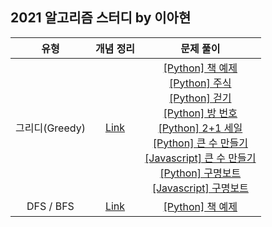 ## 2021 알고리즘 스터디 by 이아현

| 유형 | 개념 정리 | 문제 풀이 |
|:---:|:---:|:---:|
| 그리디(Greedy) | [Link](https://lah1203.github.io/algorithm/2021/11/02/greedy-algorithm-definition.html) | [\[Python\] 책 예제](https://lah1203.github.io/algorithm/2021/11/09/greedy-algorithm-example.html)<br>[\[Python\] 주식](https://github.com/LAH1203/2021_Algorithm_Study/blob/main/AhhyunLee/Greedy/DuriBaePick/%EC%A3%BC%EC%8B%9D.py)<br>[\[Python\] 걷기](https://github.com/LAH1203/2021_Algorithm_Study/blob/main/AhhyunLee/Greedy/DuriBaePick/%EA%B1%B7%EA%B8%B0.py)<br>[\[Python\] 방 번호](https://github.com/LAH1203/2021_Algorithm_Study/blob/main/AhhyunLee/Greedy/DuriBaePick/%EB%B0%A9%20%EB%B2%88%ED%98%B8.py)<br>[\[Python\] 2+1 세일](https://github.com/LAH1203/2021_Algorithm_Study/blob/main/AhhyunLee/Greedy/AhhyunLeePick/2%2B1%20%EC%84%B8%EC%9D%BC.py)<br>[\[Python\] 큰 수 만들기](https://github.com/LAH1203/2021_Algorithm_Study/blob/main/AhhyunLee/Greedy/AhhyunLeePick/%ED%81%B0%20%EC%88%98%20%EB%A7%8C%EB%93%A4%EA%B8%B0.py)<br>[\[Javascript\] 큰 수 만들기](https://github.com/LAH1203/2021_Algorithm_Study/blob/main/AhhyunLee/Greedy/AhhyunLeePick/%ED%81%B0%20%EC%88%98%20%EB%A7%8C%EB%93%A4%EA%B8%B0.js)<br>[\[Python\] 구명보트](https://github.com/LAH1203/2021_Algorithm_Study/blob/main/AhhyunLee/Greedy/AhhyunLeePick/%EA%B5%AC%EB%AA%85%EB%B3%B4%ED%8A%B8.py)<br>[\[Javascript\] 구명보트](https://github.com/LAH1203/2021_Algorithm_Study/blob/main/AhhyunLee/Greedy/AhhyunLeePick/%EA%B5%AC%EB%AA%85%EB%B3%B4%ED%8A%B8.js) |
| DFS / BFS | [Link](https://lah1203.github.io/algorithm/2021/12/27/dfs-bfs-algorithm-definition.html) | [\[Python\] 책 예제](https://lah1203.github.io/algorithm/2021/12/28/dfs-bfs-algorithm-example.html) |
